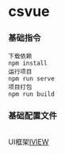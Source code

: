 # csvue

### 基础指令
```
下载依赖
npm install
运行项目
npm run serve
项目打包
npm run build

```
### 基础配置文件
```

```
UI框架[IVIEW](https://iviewui.com/docs/guide/start)












